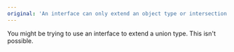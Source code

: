 ```yaml
---
original: 'An interface can only extend an object type or intersection of object types with statically known members.'
---
```


You might be trying to use an interface to extend a union type. This isn't possible.
